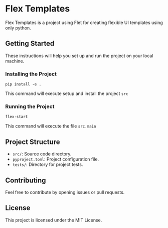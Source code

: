 Flex Templates
==============

Flex Templates is a project using Flet for creating flexible UI templates using only python.

Getting Started
---------------

These instructions will help you set up and run the project on your local machine.

### Installing the Project

    pip install -e .

This command will execute setup and install the project `src`

### Running the Project

    flex-start

This command will execute the file `src.main`

Project Structure
-----------------

*   `src/`: Source code directory.
*   `pyproject.toml`: Project configuration file.
*   `tests/`: Directory for project tests.

Contributing
------------

Feel free to contribute by opening issues or pull requests.

License
-------

This project is licensed under the MIT License.